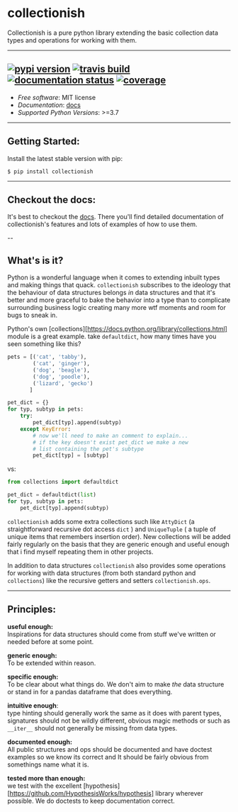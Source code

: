 # collectionish

Collectionish is a pure python library extending the basic collection data types and operations for working with them.

----
[![pypi version](https://img.shields.io/pypi/v/collectionish.svg)](https://pypi.python.org/pypi/collectionish)
[![travis build](https://img.shields.io/travis/leaprovenzano/collectionish.svg)](https://travis-ci.com/leaprovenzano/collectionish)
[![documentation status](https://readthedocs.org/projects/collectionish/badge/?version=latest)](https://collectionish.readthedocs.io/en/latest/?badge=latest)
[![coverage](https://codecov.io/gh/leaprovenzano/collectionish/branch/master/graph/badge.svg)](https://codecov.io/gh/leaprovenzano/collectionish/branch/master/graph/badge.svg)
------------------------------------------------------------------------

-   *Free software*: MIT license
-   *Documentation*: [docs](https://collectionish.readthedocs.io)
-   *Supported Python Versions*: >=3.7

------------------------------------------------------------------------

## Getting Started:


Install the latest stable version with pip:

    $ pip install collectionish

---
## Checkout the docs:

It's best to checkout the [docs](https://collectionish.readthedocs.io). There you'll find detailed
documentation of collectionish's features and lots of examples of how to
use them.

--

## What's is it?

Python is a wonderful language when it comes to extending inbuilt types
and making things that quack. `collectionish` subscribes to the ideology
that the behaviour of data structures belongs *in* data structures and
that it's better and more graceful to bake the behavior into a type than
to complicate surrounding business logic creating many more wtf moments
and room for bugs to sneak in.

Python's own [collections][https://docs.python.org/library/collections.html] module is a great example. take
`defaultdict`, how many times have you seen something like this?

``` python
pets = [('cat', 'tabby'),
        ('cat', 'ginger'),
        ('dog', 'beagle'),
        ('dog', 'poodle'),
        ('lizard', 'gecko')
       ]

pet_dict = {}
for typ, subtyp in pets:
    try:
        pet_dict[typ].append(subtyp)
    except KeyError:
        # now we'll need to make an comment to explain...
        # if the key doesn't exist pet_dict we make a new
        # list containing the pet's subtype
        pet_dict[typ] = [subtyp]
```

vs:

``` python
from collections import defaultdict

pet_dict = defaultdict(list)
for typ, subtyp in pets:
    pet_dict[typ].append(subtyp)
```

`collectionish` adds some extra collections such like ``AttyDict`` (a
straightforward recursive dot access `dict` ) and ``UniqueTuple`` ( a
tuple of unique items that remembers insertion order). New collections
will be added fairly regularly on the basis that they are generic enough
and useful enough that i find myself repeating them in other projects.

In addition to data structures `collectionish` also provides some
operations for working with data structures (from both standard python
and `collections`) like the recursive getters and setters
``collectionish.ops``.

---

## Principles:

**useful enough:**  
Inspirations for data structures should come from stuff we've written or
needed before at some point.

**generic enough:**  
To be extended within reason.

**specific enough:**  
To be clear about what things do. We don't aim to make *the* data
structure or stand in for a pandas dataframe that does everything.

**intuitive enough**:  
type hinting should generally work the same as it does with parent
types, signatures should not be wildly different, obvious magic methods
or such as `__iter__` should not generally be missing from data types.

**documented enough:**  
All public structures and ops should be documented and have doctest
examples so we know its correct and It should be fairly obvious from
somethings name what it is.

**tested more than enough:**  
we test with the excellent [hypothesis][https://github.com/HypothesisWorks/hypothesis] library
wherever possible. We do doctests to keep documentation correct.
